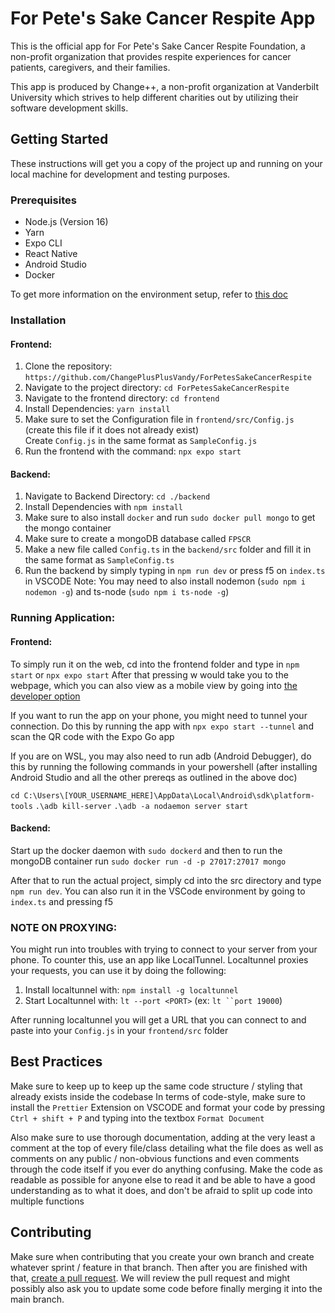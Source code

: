 # For Pete's Sake Cancer Respite App

This is the official app for For Pete's Sake Cancer Respite Foundation, a non-profit organization that provides respite experiences for cancer patients, caregivers, and their families.

This app is produced by Change++, a non-profit organization at Vanderbilt University which strives to help different charities out by utilizing their software development skills.

## Getting Started

These instructions will get you a copy of the project up and running on your local machine for development and testing purposes.

### Prerequisites

- Node.js (Version 16)
- Yarn
- Expo CLI
- React Native
- Android Studio
- Docker

To get more information on the environment setup, refer to [this doc](https://docs.google.com/document/d/12zr_F1eWDRWJvzlfVJhqumhATxToWSkSEzoUbEGexXI/edit)

### Installation

#### Frontend:

1. Clone the repository: `https://github.com/ChangePlusPlusVandy/ForPetesSakeCancerRespite`
2. Navigate to the project directory: `cd ForPetesSakeCancerRespite`
3. Navigate to the frontend directory: `cd frontend`
4. Install Dependencies: `yarn install`
5. Make sure to set the Configuration file in `frontend/src/Config.js` (create this file if it does not already exist) \
	Create `Config.js` in the same format as `SampleConfig.js`
6. Run the frontend with the command: `npx expo start`

#### Backend:

1. Navigate to Backend Directory: `cd ./backend`
2. Install Dependencies with `npm install`
3. Make sure to also install `docker` and run `sudo docker pull mongo` to get the mongo container
4. Make sure to create a mongoDB database called `FPSCR`
5. Make a new file called `Config.ts` in the `backend/src` folder and fill it in the same format as `SampleConfig.ts`
6. Run the backend by simply typing in `npm run dev` or press f5 on `index.ts` in VSCODE
	Note: You may need to also install nodemon (`sudo npm i nodemon -g`) and ts-node (`sudo npm i ts-node -g`)

### Running Application:

#### Frontend:

To simply run it on the web, cd into the frontend folder and type in `npm start` or `npx expo start`
After that pressing w would take you to the webpage, which you can also view as a mobile view by going into [the developer option](https://www.browserstack.com/guide/view-mobile-version-of-website-on-chrome)

If you want to run the app on your phone, you might need to tunnel your connection. Do this by running the app with `npx expo start --tunnel` and scan the QR code with the Expo Go app

If you are on WSL, you may also need to run adb (Android Debugger), do this by running the following commands in your powershell (after installing Android Studio and all the other prereqs as outlined in the above doc)

`cd C:\Users\[YOUR_USERNAME_HERE]\AppData\Local\Android\sdk\platform-tools`
`.\adb kill-server`
`.\adb -a nodaemon server start`

#### Backend:

Start up the docker daemon with `sudo dockerd` and then to run the mongoDB container run `sudo docker run -d -p 27017:27017 mongo`

After that to run the actual project, simply cd into the src directory and type `npm run dev`. You can also run it in the VSCode environment by going to `index.ts` and pressing f5


### NOTE ON PROXYING:

You might run into troubles with trying to connect to your server from your phone. To counter this, use an app like LocalTunnel.
Localtunnel proxies your requests, you can use it by doing the following:
1. Install localtunnel with: `npm install -g localtunnel`
2. Start Localtunnel with: `lt --port <PORT>` (ex: `lt ``port 19000`)

After running localtunnel you will get a URL that you can connect to and paste into your `Config.js` in your `frontend/src` folder

## Best Practices

Make sure to keep up to keep up the same code structure / styling that already exists inside the codebase
In terms of code-style, make sure to install the `Prettier` Extension on VSCODE and format your code by pressing `Ctrl + shift + P` and typing into the textbox `Format Document`

Also make sure to use thorough documentation, adding at the very least a comment at the top of every file/class detailing what the file does as well as comments on any public / non-obvious functions and even comments through the code itself if you ever do anything confusing. Make the code as readable as possible for anyone else to read it and be able to have a good understanding as to what it does, and don't be afraid to split up code into multiple functions

## Contributing

Make sure when contributing that you create your own branch and create whatever sprint / feature in that branch. Then after you are finished with that, [create a pull request](https://docs.github.com/en/pull-requests/collaborating-with-pull-requests/proposing-changes-to-your-work-with-pull-requests/creating-a-pull-request). We will review the pull request and might possibly also ask you to update some code before finally merging it into the main branch.
